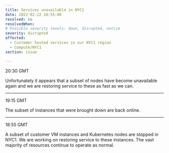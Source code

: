 ```yaml
---
title: Services unavailable in NYC1
date: 2022-02-22 18:55:00
resolved: no
resolvedWhen:
# Possible severity levels: down, disrupted, notice
severity: disrupted
affected:
  - Customer hosted services in our NYC1 region
  - Compute/NYC1
section: issue

---
```


20:30 GMT

Unfortunately it appears that a subset of nodes have become unavailable again and we are restoring service to these as fast as we can.

---

19:15 GMT

The subset of instances that were brought down are back online.

---

18:55 GMT

A subset of customer VM instances and Kubernetes nodes are stopped in NYC1. We are working on restoring service to these instances. The vast majority of resources continue to operate as normal.
